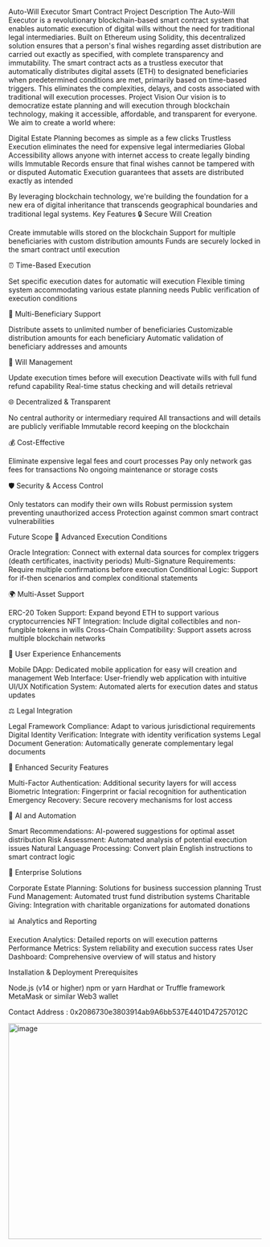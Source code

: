 Auto-Will Executor Smart Contract
Project Description
The Auto-Will Executor is a revolutionary blockchain-based smart contract system that enables automatic execution of digital wills without the need for traditional legal intermediaries. Built on Ethereum using Solidity, this decentralized solution ensures that a person's final wishes regarding asset distribution are carried out exactly as specified, with complete transparency and immutability.
The smart contract acts as a trustless executor that automatically distributes digital assets (ETH) to designated beneficiaries when predetermined conditions are met, primarily based on time-based triggers. This eliminates the complexities, delays, and costs associated with traditional will execution processes.
Project Vision
Our vision is to democratize estate planning and will execution through blockchain technology, making it accessible, affordable, and transparent for everyone. We aim to create a world where:

Digital Estate Planning becomes as simple as a few clicks
Trustless Execution eliminates the need for expensive legal intermediaries
Global Accessibility allows anyone with internet access to create legally binding wills
Immutable Records ensure that final wishes cannot be tampered with or disputed
Automatic Execution guarantees that assets are distributed exactly as intended

By leveraging blockchain technology, we're building the foundation for a new era of digital inheritance that transcends geographical boundaries and traditional legal systems.
Key Features
🔒 Secure Will Creation

Create immutable wills stored on the blockchain
Support for multiple beneficiaries with custom distribution amounts
Funds are securely locked in the smart contract until execution

⏰ Time-Based Execution

Set specific execution dates for automatic will execution
Flexible timing system accommodating various estate planning needs
Public verification of execution conditions

👥 Multi-Beneficiary Support

Distribute assets to unlimited number of beneficiaries
Customizable distribution amounts for each beneficiary
Automatic validation of beneficiary addresses and amounts

🔄 Will Management

Update execution times before will execution
Deactivate wills with full fund refund capability
Real-time status checking and will details retrieval

🌐 Decentralized & Transparent

No central authority or intermediary required
All transactions and will details are publicly verifiable
Immutable record keeping on the blockchain

💰 Cost-Effective

Eliminate expensive legal fees and court processes
Pay only network gas fees for transactions
No ongoing maintenance or storage costs

🛡️ Security & Access Control

Only testators can modify their own wills
Robust permission system preventing unauthorized access
Protection against common smart contract vulnerabilities

Future Scope
🔮 Advanced Execution Conditions

Oracle Integration: Connect with external data sources for complex triggers (death certificates, inactivity periods)
Multi-Signature Requirements: Require multiple confirmations before execution
Conditional Logic: Support for if-then scenarios and complex conditional statements

🌍 Multi-Asset Support

ERC-20 Token Support: Expand beyond ETH to support various cryptocurrencies
NFT Integration: Include digital collectibles and non-fungible tokens in wills
Cross-Chain Compatibility: Support assets across multiple blockchain networks

📱 User Experience Enhancements

Mobile DApp: Dedicated mobile application for easy will creation and management
Web Interface: User-friendly web application with intuitive UI/UX
Notification System: Automated alerts for execution dates and status updates

⚖️ Legal Integration

Legal Framework Compliance: Adapt to various jurisdictional requirements
Digital Identity Verification: Integrate with identity verification systems
Legal Document Generation: Automatically generate complementary legal documents

🔐 Enhanced Security Features

Multi-Factor Authentication: Additional security layers for will access
Biometric Integration: Fingerprint or facial recognition for authentication
Emergency Recovery: Secure recovery mechanisms for lost access

🤖 AI and Automation

Smart Recommendations: AI-powered suggestions for optimal asset distribution
Risk Assessment: Automated analysis of potential execution issues
Natural Language Processing: Convert plain English instructions to smart contract logic

🏢 Enterprise Solutions

Corporate Estate Planning: Solutions for business succession planning
Trust Fund Management: Automated trust fund distribution systems
Charitable Giving: Integration with charitable organizations for automated donations

📊 Analytics and Reporting

Execution Analytics: Detailed reports on will execution patterns
Performance Metrics: System reliability and execution success rates
User Dashboard: Comprehensive overview of will status and history

Installation & Deployment
Prerequisites

Node.js (v14 or higher)
npm or yarn
Hardhat or Truffle framework
MetaMask or similar Web3 wallet

Contact Address : 0x2086730e3803914ab9A6bb537E4401D47257012C

<img width="1108" height="430" alt="image" src="https://github.com/user-attachments/assets/6a6d1f44-fb03-4e5b-a005-520ccfb71c1b" />

